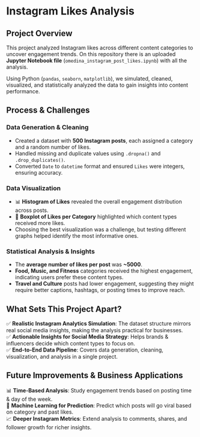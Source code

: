 # Instagram Likes Analysis

## Project Overview
This project analyzed Instagram likes across different content categories to uncover engagement trends. On this repository there is an uploaded **Jupyter Notebook file** (`omedina_instagram_post_likes.ipynb`) with all the analysis. 

Using Python (`pandas`, `seaborn`, `matplotlib`), we simulated, cleaned, visualized, and statistically analyzed the data to gain insights into content performance.

## Process & Challenges

### Data Generation & Cleaning
- Created a dataset with **500 Instagram posts**, each assigned a category and a random number of likes.
- Handled missing and duplicate values using `.dropna()` and `.drop_duplicates()`.
- Converted `Date` to `datetime` format and ensured `Likes` were integers, ensuring accuracy.

### Data Visualization
- 📊 **Histogram of Likes** revealed the overall engagement distribution across posts.
- 📌 **Boxplot of Likes per Category** highlighted which content types received more likes.
- Choosing the best visualization was a challenge, but testing different graphs helped identify the most informative ones.

### Statistical Analysis & Insights
- The **average number of likes per post** was **~5000**.
- **Food, Music, and Fitness** categories received the highest engagement, indicating users prefer these content types.
- **Travel and Culture** posts had lower engagement, suggesting they might require better captions, hashtags, or posting times to improve reach.

## What Sets This Project Apart?
✅ **Realistic Instagram Analytics Simulation**: The dataset structure mirrors real social media insights, making the analysis practical for businesses.  
✅ **Actionable Insights for Social Media Strategy**: Helps brands & influencers decide which content types to focus on.  
✅ **End-to-End Data Pipeline**: Covers data generation, cleaning, visualization, and analysis in a single project.  

## Future Improvements & Business Applications
📊 **Time-Based Analysis**: Study engagement trends based on posting time & day of the week.  
🤖 **Machine Learning for Prediction**: Predict which posts will go viral based on category and past likes.  
📈 **Deeper Instagram Metrics**: Extend analysis to comments, shares, and follower growth for richer insights.  

